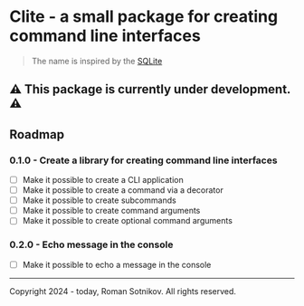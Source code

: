 # Clite - a small package for creating command line interfaces

> The name is inspired by the [SQLite](https://www.sqlite.org/)

## :warning: This package is currently under development. :warning:

## Roadmap

### 0.1.0 - Create a library for creating command line interfaces
- [ ] Make it possible to create a CLI application
- [ ] Make it possible to create a command via a decorator
- [ ] Make it possible to create subcommands
- [ ] Make it possible to create command arguments
- [ ] Make it possible to create optional command arguments

### 0.2.0 - Echo message in the console
- [ ] Make it possible to echo a message in the console

---

Copyright 2024 - today, Roman Sotnikov. All rights reserved.

